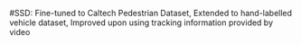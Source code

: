 #SSD: Fine-tuned to Caltech Pedestrian Dataset, Extended to hand-labelled vehicle dataset, Improved upon using tracking information provided by video

